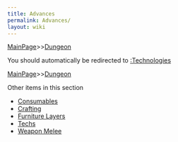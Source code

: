 ```yaml
---
title: Advances
permalink: Advances/
layout: wiki
---
```


[MainPage](/keeperrl_wiki/ "wikilink")>>[Dungeon](/keeperrl_wiki/Dungeon "wikilink")

You should automatically be redirected to [:Technologies](/keeperrl_wiki/:Technologies/)

[MainPage](/keeperrl_wiki/ "wikilink")>>[Dungeon](/keeperrl_wiki/Dungeon "wikilink")

Other items in this section
-    [Consumables](/keeperrl_wiki/Consumables "wikilink")
-    [Crafting](/keeperrl_wiki/Crafting "wikilink")
-    [Furniture Layers](/keeperrl_wiki/Furniture_Layers "wikilink")
-    [Techs](/keeperrl_wiki/Techs "wikilink")
-    [Weapon Melee](/keeperrl_wiki/Weapon_Melee "wikilink")

